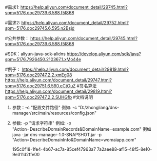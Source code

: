 #需求1:
    https://help.aliyun.com/document_detail/29745.html?spm=5176.doc29739.6.588.f5I868

#需求2:
    https://help.aliyun.com/document_detail/29752.html?spm=5176.doc29745.6.595.n2Bsjd

#公共参数：
    https://help.aliyun.com/document_detail/29745.html?spm=5176.doc29739.6.588.f5I868

#SDK：aliyun-java-sdk-alidns
    https://develop.aliyun.com/sdk/java?spm=5176.7926450.210367.1.xMo44e

#例子：
    https://help.aliyun.com/document_detail/29819.html?spm=5176.doc29747.2.2.xmEg08
    https://help.aliyun.com/document_detail/29747.html?spm=5176.doc29751.6.590.eCtOuZ
#签名算法
    https://help.aliyun.com/document_detail/29819.html?spm=5176.doc29747.2.2.SUHGfb
#文档说明
1. 参数：-c "配置文件路径"
    例如: -c "D:/zhongliang/dns-manager/src/main/resources/config.json"
2. 参数: -p "请求字符串"
    例如: -p "Action=DescribeDomainRecords&DomainName=example.com"
例如
    java -jar dns-manager-1.0-SNAPSHOT.jar -p "Action=DescribeDomainInfo&DomainName=womaiapp.com"
    
    195c0f18-1fe4-4b67-ac7a-85cef47963a7
    7a2aee88-af15-48f5-8e10-9e311d2ffe00